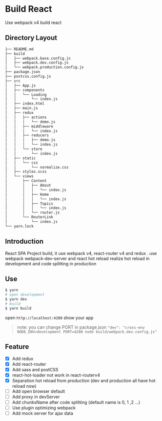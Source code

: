 # Build React

Use webpack v4 build react

## Directory Layout

```sh
├── README.md
├── build
│   ├── webpack.base.config.js
│   ├── webpack.dev.config.js
│   └── webpack.production.config.js
├── package.json
├── postcss.config.js
├── src
│   ├── App.js
│   ├── components
│   │   └── Loading
│   │       └── index.js
│   ├── index.html
│   ├── main.js
│   ├── redux
│   │   ├── actions
│   │   │   └── demo.js
│   │   ├── middleware
│   │   │   └── index.js
│   │   ├── reducers
│   │   │   ├── demo.js
│   │   │   └── index.js
│   │   └── store
│   │       └── index.js
│   ├── static
│   │   └── css
│   │       └── normalize.css
│   ├── styles.scss
│   └── views
│       ├── Content
│       │   ├── About
│       │   │   └── index.js
│       │   ├── Home
│       │   │   └── index.js
│       │   ├── Topics
│       │   │   └── index.js
│       │   └── router.js
│       └── RouterLink
│           └── index.js
└── yarn.lock
```

## Introduction

React SPA Project build, it use webpack v4, react-router v4 and redux . use webpack webpack-dev-server and react hot reload realize hot reload in development and code splitting in production

## Use

```sh
$ yarn
# open development
$ yarn dev
# build
$ yarn build
```

open `http://localhost:4200` show your app

> note: you can change PORT in package.json `"dev": "cross-env NODE_ENV=development PORT=4200 node build/webpack.dev.config.js"`

## Feature

- [x] Add redux
- [x] Add react-router
- [x] Add sass and postCSS
- [x] react-hot-loader not work in react-routerv4
- [x] Separation hot reload from production (dev and production all have hot reload now)
- [ ] Add open browser default
- [ ] Add proxy in devServer
- [ ] Add chunksName after code splitting (default name is 0, 1 ,2 ...)
- [ ] Use plugin optimizing webpack
- [ ] Add mock server for ajax data
